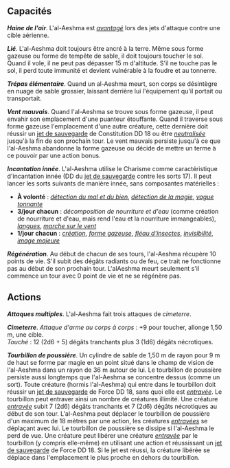 ## Capacités
_**Haine de l'air**_. L'al-Aeshma est [_avantagé_](/utiliser-les-caracteristiques/#avantage-et-desavantage) lors des jets d'attaque contre une cible aérienne.

_**Lié**_. L'al-Aeshma doit toujours être ancré à la terre. Même sous forme gazeuse ou forme de tempête de sable, il doit toujours toucher le sol. Quand il vole, il ne peut pas dépasser 15 m d'altitude. S'il ne touche pas le sol, il perd toute immunité et devient vulnérable à la foudre et au tonnerre.

_**Trépas élémentaire**_. Quand un al-Aeshma meurt, son corps se désintègre en nuage de sable grossier, laissant derrière lui l'équipement qu'il portait ou transportait.

_**Vent mauvais**_. Quand l'al-Aeshma se trouve sous forme gazeuse, il peut envahir son emplacement d'une puanteur étouffante. Quand il traverse sous forme gazeuse l'emplacement d'une autre créature, cette dernière doit réussir un [jet de sauvegarde](/utiliser-les-caracteristiques/#jets-de-sauvegarde) de Constitution DD 18 ou être [_neutralisée_](/gerer-la-sante-du-personnage/#neutralise) jusqu'à la fin de son prochain tour. Le vent mauvais persiste jusqu'à ce que l'al-Aeshma abandonne la forme gazeuse ou décide de mettre un terme à ce pouvoir par une action bonus.

_**Incantation innée**_. L'al-Aeshma utilise le Charisme comme caractéristique d'incantation innée (DD du [jet de sauvegarde](/utiliser-les-caracteristiques/#jets-de-sauvegarde) contre les sorts 17). Il peut lancer les sorts suivants de manière innée, sans composantes matérielles :
* **À volonté** : [_détection du mal et du bien_](/grimoire/detection-du-mal-et-du-bien/), [_détection de la magie_](/grimoire/detection-de-la-magie/), [_vague tonnante_](/grimoire/vague-tonnante/)
* **3/jour chacun** : _décomposition de nourriture et d'eau_ (comme création de nourriture et d'eau, mais rend l'eau et la nourriture immangeables), [_langues_](/grimoire/langues/), [_marche sur le vent_](/grimoire/marche-sur-le-vent/)
* **1/jour chacun** : [_création_](/grimoire/creation/), [_forme gazeuse_](/grimoire/forme-gazeuse/), [_fléau d'insectes_](/grimoire/fleau-d-insectes/), [_invisibilité_](/grimoire/invisibilite/), [_image majeure_](/grimoire/image-majeure/)

_**Régénération**_. Au début de chacun de ses tours, l'al-Aeshma récupère 10 points de vie. S'il subit des dégâts radiants ou de feu, ce trait ne fonctionne pas au début de son prochain tour. L'alAeshma meurt seulement s'il commence un tour avec 0 point de vie et ne se régénère pas.

## Actions
_**Attaques multiples**_. L'al-Aeshma fait trois attaques de _cimeterre_.

_**Cimeterre**_. _Attaque d'arme au corps à corps_ : +9 pour toucher, allonge 1,50 m, une cible.  
_Touché_ : 12 (2d6 + 5) dégâts tranchants plus 3 (1d6) dégâts nécrotiques.

_**Tourbillon de poussière**_. Un cylindre de sable de 1,50 m de rayon pour 9 m de haut se forme par magie en un point situé dans le champ de vision de l'al-Aeshma dans un rayon de 36 m autour de lui. Le tourbillon de poussière persiste aussi longtemps que l'al-Aeshma se concentre dessus (comme un sort). Toute créature (hormis l'al-Aeshma) qui entre dans le tourbillon doit réussir un [jet de sauvegarde](/utiliser-les-caracteristiques/#jets-de-sauvegarde) de Force DD 18, sans quoi elle est [_entravée_](/gerer-la-sante-du-personnage/#entrave). Le tourbillon peut entraver ainsi un nombre de créatures illimité. Une créature [_entravée_](/gerer-la-sante-du-personnage/#entrave) subit 7 (2d6) dégâts tranchants et 7 (2d6) dégâts nécrotiques au début de son tour. L'al-Aeshma peut déplacer le tourbillon de poussière d'un maximum de 18 mètres par une action, les créatures [_entravées_](/gerer-la-sante-du-personnage/#entrave) se déplaçant avec lui. Le tourbillon de poussière se dissipe si l'al-Aeshma le perd de vue. Une créature peut libérer une créature [_entravée_](/gerer-la-sante-du-personnage/#entrave) par le tourbillon (y compris elle-même) en utilisant une action et réussissant un [jet de sauvegarde](/utiliser-les-caracteristiques/#jets-de-sauvegarde) de Force DD 18. Si le jet est réussi, la créature libérée se déplace dans l'emplacement le plus proche en dehors du tourbillon.
